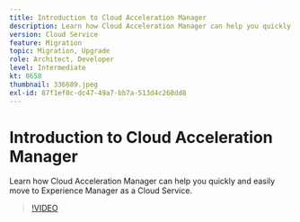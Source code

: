 ```yaml
---
title: Introduction to Cloud Acceleration Manager
description: Learn how Cloud Acceleration Manager can help you quickly and easily move to Experience Manager as a Cloud Service.
version: Cloud Service
feature: Migration
topic: Migration, Upgrade
role: Architect, Developer
level: Intermediate
kt: 8658
thumbnail: 336689.jpeg
exl-id: 87f1ef0c-dc47-49a7-bb7a-513d4c260dd8
---
```

# Introduction to Cloud Acceleration Manager

Learn how Cloud Acceleration Manager can help you quickly and easily move to Experience Manager as a Cloud Service.

>[!VIDEO](https://video.tv.adobe.com/v/336689?quality=12&learn=on)

